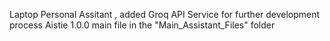 Laptop Personal Assitant , added Groq API Service for further development process 
Aistie 1.0.0 main file in the "Main_Assistant_Files" folder

